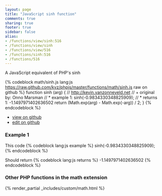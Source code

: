 ```yaml
---
layout: page
title: "JavaScript sinh function"
comments: true
sharing: true
footer: true
sidebar: false
alias:
- /functions/view/sinh:516
- /functions/view/sinh
- /functions/view/516
- /functions/sinh:516
- /functions/516
---
```

<!-- Generated by Rakefile:build -->
A JavaScript equivalent of PHP's sinh

{% codeblock math/sinh.js lang:js https://raw.github.com/kvz/phpjs/master/functions/math/sinh.js raw on github %}
function sinh (arg) {
  // http://kevin.vanzonneveld.net
  // +   original by: Onno Marsman
  // *     example 1: sinh(-0.9834330348825909);
  // *     returns 1: -1.1497971402636502
  return (Math.exp(arg) - Math.exp(-arg)) / 2;
}
{% endcodeblock %}

 - [view on github](https://github.com/kvz/phpjs/blob/master/functions/math/sinh.js)
 - [edit on github](https://github.com/kvz/phpjs/edit/master/functions/math/sinh.js)

### Example 1
This code
{% codeblock lang:js example %}
sinh(-0.9834330348825909);
{% endcodeblock %}

Should return
{% codeblock lang:js returns %}
-1.1497971402636502
{% endcodeblock %}


### Other PHP functions in the math extension
{% render_partial _includes/custom/math.html %}
